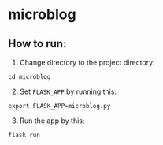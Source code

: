 # microblog

## How to run:
1. Change directory to the project directory:
```
cd microblog
```
2. Set `FLASK_APP` by running this:
```
export FLASK_APP=microblog.py
```
3. Run the app by this:
```
flask run
```